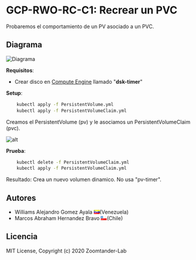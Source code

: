 # GCP-RWO-RC-C1: Recrear un PVC

Probaremos el comportamiento de un PV asociado a un PVC.

## Diagrama

![Diagrama](https://raw.githubusercontent.com/zoomtander-lab/k8s-Volumes/master/GCP/ReadWriteOnce/Recycle/assets/diagrama.png)

**Requisitos**:

* Crear disco en [Compute Engine](https://console.cloud.google.com/compute/disks) llamado "**dsk-timer**"

**Setup**:

```bash
    kubectl apply -f PersistentVolume.yml
    kubectl apply -f PersistentVolumeClaim.yml
```

Creamos el PersistentVolume (pv) y le asociamos un PersistentVolumeClaim (pvc).

![alt](https://link)

**Prueba**:

```bash
    kubectl delete -f PersistentVolumeClaim.yml
    kubectl apply -f PersistentVolumeClaim.yml
```

Resultado: Crea un nuevo volumen dinamico. No usa "pv-timer".


## Autores

* Williams Alejandro Gomez Ayala ![Venezuela](https://raw.githubusercontent.com/zoomtander-lab/k8s-Volumes/master/assets/ve.png)(Venezuela)
* Marcos Abraham Hernandez Bravo ![Chile](https://raw.githubusercontent.com/zoomtander-lab/k8s-Volumes/master/assets/cl.png)(Chile)

## Licencia

MIT License, Copyright (c) 2020 Zoomtander-Lab
